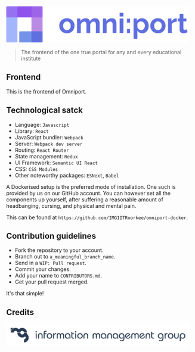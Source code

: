 <img src="readme-assets/site/wordmark.svg" height="98px" />

> The frontend of the one true portal for any and every educational institute

## Frontend

This is the frontend of Omniport.

## Technological satck

- Language: `Javascript`
- Library: `React`
- JavaScript bundler: `Webpack`
- Server: `Webpack dev server`
- Routing: `React Router`
- State management: `Redux`
- UI Framework: `Semantic UI React`
- CSS: `CSS Modules`
- Other noteworthy packages: `ESNext`, `Babel`

A Dockerised setup is the preferred mode of installation. One such is provided 
by us on our GitHub account. You can however set all the components up yourself, 
after suffering a reasonable amount of headbanging, cursing, and physical and 
mental pain.

This can be found at `https://github.com/IMGIITRoorkee/omniport-docker`.

## Contribution guidelines

- Fork the repository to your account.
- Branch out to `a_meaningful_branch_name`.
- Send in a `WIP: Pull request`.
- Commit your changes.
- Add your name to `CONTRIBUTORS.md`.
- Get your pull request merged.

It's that simple!

## Credits

<img src="readme-assets/maintainers/wordmark.svg" height="64px" />
